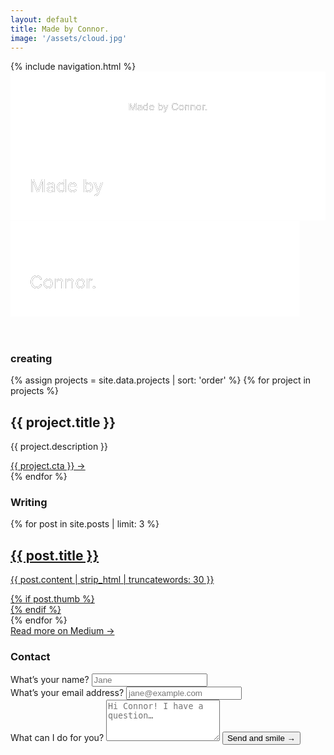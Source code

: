 ```yaml
---
layout: default
title: Made by Connor.
image: '/assets/cloud.jpg'
---
```


<nav>
  {% include navigation.html %}
</nav>
<header>
  <div class="header" style="background-image: url('{{ site.baseurl }}{{ page.image }}')">
    <svg class="header-large" viewBox="0 0 450 75">
      <defs>
        <g id="text-large">
          <text class="header-text" text-anchor="middle" x="225" y="55">Made by Connor.</text>
        </g>
        <mask id="mask-large" x="0" y="0" width="450" height="75">
          <rect x="0" y="0" width="450" height="75" fill="#fff"/>
          <use xlink:href="#text-large" />
        </mask>
      </defs>
      <rect x="0" y="0" width="450" height="75" mask="url(#mask-large)" fill="white" fill-opacity="1"/>
      <use xlink:href="#text-large" mask="url(#mask-large)" />
    </svg>
    <svg class="header-small" viewBox="0 0 245 150">
      <defs>
        <g id="text-top">
          <text class="header-text" x="15" y="53">Made by</text>
        </g>
        <mask id="mask-top" x="0" y="0" width="245" height="75" maskUnits="userSpaceOnUse">
          <rect x="0" y="0" width="245" height="75" fill="#fff"/>
          <use xlink:href="#text-top" />
        </mask>
        <g id="text-bottom">
          <text class="header-text" x="15" y="128">Connor.</text>
        </g>
        <mask id="mask-bottom" x="0" y="75" width="225" height="75" maskUnits="userSpaceOnUse">
          <rect x="0" y="75" width="225" height="75" fill="#fff"/>
          <use xlink:href="#text-bottom" />
        </mask>
      </defs>
      <rect x="0" y="0" width="245" height="75" mask="url(#mask-top)" fill="white" fill-opacity="1"/>
      <use xlink:href="#text-top" mask="url(#mask-top)" />
      <rect x="0" y="75" width="225" height="75" mask="url(#mask-bottom)" fill="white" fill-opacity="1"/>
      <use xlink:href="#text-bottom" mask="url(#mask-bottom)" />
    </svg>
  </div>
</header>

<!-- <section class="section">
  <h3 id="about" class="section-title">About</h3>
  <h1>We love people who love making things… and cheese!</h1>
  <h4>{{ site.tagline }}</h4>
  <a class="section-link" href="/process">Learn about my work process →</a>
</section> -->

<section class="section">
  <h3 id="creating" class="section-title">creating</h3>
  <div class="section-creating">
    {% assign projects = site.data.projects | sort: 'order' %}
    {% for project in projects %}
      <div class="section-project">
        <h2 class="section-header">{{ project.title }}</h2>
        <p class="section-body">{{ project.description }}</p>
        <a href="{{ project.url }}" class="section-link" target="_blank">{{ project.cta }} →</a>
      </div>
    {% endfor %}
  </div>
</section>

<section class="section">
  <h3 id="writing" class="section-title">Writing</h3>
  <div class="section-writing">
    {% for post in site.posts | limit: 3 %}
    <a href="{{ post.medium }}" class="post-link" target="_blank">
      <h2 class="section-header post-header">{{ post.title }}</h2>
      <div class="section-post">
        <p class="section-body post-body">{{ post.content | strip_html | truncatewords: 30 }}</p>
        {% if post.thumb %}
        <div class="post-image" style="background-image: url('{{ site.baseurl }}{{ post.thumb }}')"></div>
        {% endif %}
      </div>
    </a>
    {% endfor %}
  </div>
  <a href="https://blog.connorbaer.io/" class="section-link post-medium" target="_blank">Read more on Medium →</a>
</section>

<section class="section">
  <h3 id="contact" class="section-title">Contact</h3>
  <form action="//formspree.io/hello@connorbaer.io" method="POST">
    <div class="section-inputs">
      <div class="section-input">
        <label for="name">What’s your name?</label>
        <input type="text" name="name" placeholder="Jane" required>
      </div>
      <div class="section-input">
        <label for="_replyto">What’s your email address?</label>
        <input type="email" name="_replyto" placeholder="jane@example.com" required>
      </div>
    </div>
    <label for="message">What can I do for you?</label>
    <textarea rows="4" name="message" placeholder="Hi Connor! I have a question…" required></textarea>
    <input type="hidden" name="_subject" value="Someone wants to say hello" />
    <input type="hidden" name="_next" value="//connorbaer.io/success/" />
    <input type="text" name="_gotcha" style="display:none" />
    <button class="section-link button" type="submit">Send and smile →</button>
  </form>
</section>